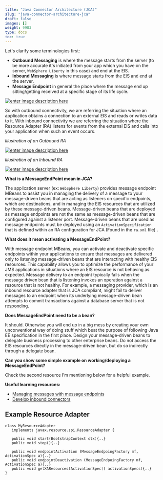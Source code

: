 ```yaml
---
title: "Java Connector Architecture (JCA)"
slug: "java-connector-architecture-jca"
draft: false
images: []
weight: 9983
type: docs
toc: true
---
```


Let's clarify some terminologies first:     

 - **Outbound Messaging** is where the message starts from the server (to be more accurate it's initiated from your app which you have on the server, `WebSphere Liberty` in this case) and end at the EIS.
 - **Inbound Messaging** is where message starts from the EIS and end at the server.  
 - **Message Endpoint** in general the place where the message end up sitting/getting received at a specific stage of its life cycle.

[![enter image description here][1]][1]

So with outbound connectivity, we are referring the situation where an application obtains a connection to an external EIS and reads or writes data to it. With inbound connectivity we are referring the situation where the Resource Adapter (RA) listens for events from the external EIS and calls into your application when such an event occurs.

*Illustration of an Outbound RA*

[![enter image description here][2]][2]

*Illustration of an Inbound RA*

[![enter image description here][3]][3]

**What is a MessageEndPoint mean in JCA?**

 The application server (ex: `WebSphere Liberty`) provides message endpoint MBeans to assist you in managing the delivery of a message to your message-driven beans that are acting as listeners on specific endpoints, which are destinations, and in managing the EIS resources that are utilized by these message-driven beans. Message-driven beans that are deployed as message endpoints are not the same as message-driven beans that are configured against a listener port. Message-driven beans that are used as message endpoints must be deployed using an `ActivationSpecification` that is defined within an RA configuration for JCA (Found in the `ra.xml` file) .

**What does it mean activating a MessageEndPoint?**

With message endpoint MBeans, you can activate and deactivate specific endpoints within your applications to ensure that messages are delivered only to listening message-driven beans that are interacting with healthy EIS resources. This capability allows you to optimize the performance of your JMS applications in situations where an EIS resource is not behaving as expected. Message delivery to an endpoint typically fails when the message driven bean that is listening invokes an operation against a resource that is not healthy. For example, a messaging provider, which is an inbound resource adapter that is JCA compliant, might fail to deliver messages to an endpoint when its underlying message-driven bean attempts to commit transactions against a database server that is not responding.

**Does MessageEndPoint need to be a bean?**

It should. Otherwise you will end up in a big mess by creating your own unconventional way of doing stuff which beat the purpose of following Java EE specification in the first place.
Design your message-driven beans to delegate business processing to other enterprise beans. Do not access the EIS resources directly in the message-driven bean, but do so indirectly through a delegate bean.

**Can you show some simple example on working/deploying a MessageEndPoint?**

Check the second resource I'm mentioning below for a helpful example.

**Useful learning resources:**

 - [Managing messages with message endpoints][4]
 - [Develop inbound connectors][5]


  [1]: http://i.stack.imgur.com/DHV1M.gif
  [2]: http://i.stack.imgur.com/306VT.png
  [3]: http://i.stack.imgur.com/J1PXA.png
  [4]: http://www-01.ibm.com/support/knowledgecenter/SSD28V_8.5.5/com.ibm.websphere.nd.doc/ae/tdat_msgendpoint.html
  [5]: http://www.javaworld.com/article/2071886/java-web-development/develop-inbound-connectors-with-jca-1-5.html

## Example Resource Adapter
    class MyResourceAdapter 
       implements javax.resource.spi.ResourceAdapter {
      
       public void start(BootstrapContext ctx){..}
       public void stop(){..}
    
       public void endpointActivation (MessageEndpoingFactory mf, ActivationSpec a){..}
       public void endpointDeactivation (MessageEndpoingFactory mf, ActivationSpec a){..}
       public void getXAResources(ActivationSpec[] activationSpecs){..}
    }

